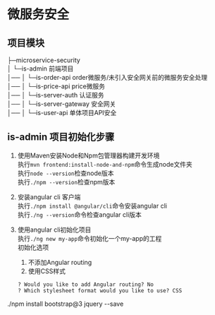 # 微服务安全  

## 项目模块    
├─microservice-security  
│  └─is-admin  前端项目  
│── 
│  └─is-order-api  order微服务/未引入安全网关前的微服务安全处理    
│── 
│  └─is-price-api  price微服务  
│── 
│  └─is-server-auth  认证服务  
│── 
│  └─is-server-gateway  安全网关  
│── 
│  └─is-user-api  单体项目API安全  


## is-admin 项目初始化步骤  
1. 使用Maven安装Node和Npm包管理器构建开发环境  
执行```mvn frontend:install-node-and-npm```命令生成node文件夹  
执行```node --version```检查node版本  
执行```./npm --version```检查npm版本  

2. 安装angular cli 客户端  
执行```./npm install @angular/cli```命令安装angular cli   
执行```./ng --version```命令检查angular cli版本  

3. 使用angular cli初始化项目     
执行```./ng new my-app```命令初始化一个my-app的工程    
初始化选项  
    1. 不添加Angular routing  
    2. 使用CSS样式 
    ```
    ? Would you like to add Angular routing? No
    ? Which stylesheet format would you like to use? CSS
    ```  


./npm install bootstrap@3 jquery --save